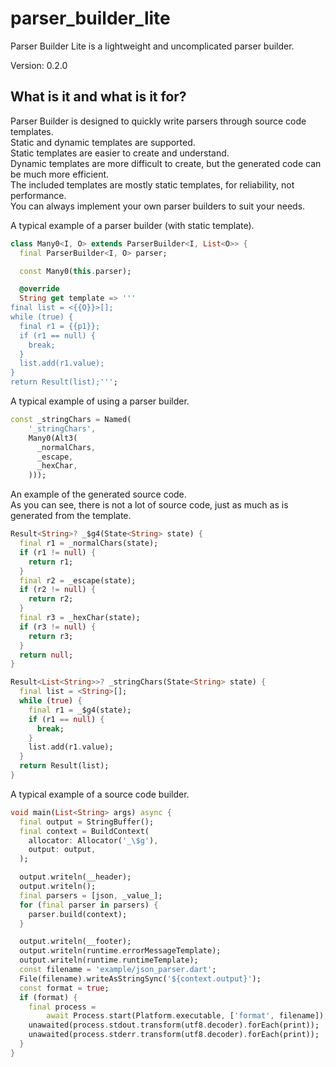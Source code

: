 # parser_builder_lite

Parser Builder Lite is a lightweight and uncomplicated parser builder.

Version: 0.2.0

## What is it and what is it for?

Parser Builder is designed to quickly write parsers through source code templates.  
Static and dynamic templates are supported.  
Static templates are easier to create and understand.  
Dynamic templates are more difficult to create, but the generated code can be much more efficient.  
The included templates are mostly static templates, for reliability, not performance.  
You can always implement your own parser builders to suit your needs.

A typical example of a parser builder (with static template).

```dart
class Many0<I, O> extends ParserBuilder<I, List<O>> {
  final ParserBuilder<I, O> parser;

  const Many0(this.parser);

  @override
  String get template => '''
final list = <{{O}}>[];
while (true) {
  final r1 = {{p1}};
  if (r1 == null) {
    break;
  }
  list.add(r1.value);
}
return Result(list);''';

```

A typical example of using a parser builder.

```dart
const _stringChars = Named(
    '_stringChars',
    Many0(Alt3(
      _normalChars,
      _escape,
      _hexChar,
    )));

```

An example of the generated source code.  
As you can see, there is not a lot of source code, just as much as is generated from the template.

```dart
Result<String>? _$g4(State<String> state) {
  final r1 = _normalChars(state);
  if (r1 != null) {
    return r1;
  }
  final r2 = _escape(state);
  if (r2 != null) {
    return r2;
  }
  final r3 = _hexChar(state);
  if (r3 != null) {
    return r3;
  }
  return null;
}

Result<List<String>>? _stringChars(State<String> state) {
  final list = <String>[];
  while (true) {
    final r1 = _$g4(state);
    if (r1 == null) {
      break;
    }
    list.add(r1.value);
  }
  return Result(list);
}

```

A typical example of a source code builder.

```dart
void main(List<String> args) async {
  final output = StringBuffer();
  final context = BuildContext(
    allocator: Allocator('_\$g'),
    output: output,
  );

  output.writeln(__header);
  output.writeln();
  final parsers = [json, _value_];
  for (final parser in parsers) {
    parser.build(context);
  }

  output.writeln(__footer);
  output.writeln(runtime.errorMessageTemplate);
  output.writeln(runtime.runtimeTemplate);
  const filename = 'example/json_parser.dart';
  File(filename).writeAsStringSync('${context.output}');
  const format = true;
  if (format) {
    final process =
        await Process.start(Platform.executable, ['format', filename]);
    unawaited(process.stdout.transform(utf8.decoder).forEach(print));
    unawaited(process.stderr.transform(utf8.decoder).forEach(print));
  }
}

```
